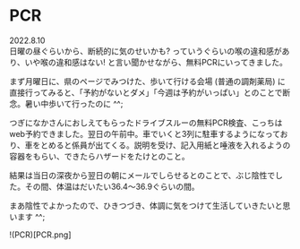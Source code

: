 # PCR

2022.8.10<br />
日曜の昼ぐらいから、断続的に気のせいかも? っていうぐらいの喉の違和感があり、いや喉の違和感はない! と言い聞かせながら、無料PCRにいってきました。

まず月曜日に、県のページでみつけた、歩いて行ける会場 (普通の調剤薬局) に直接行ってみると、「予約がないとダメ」「今週は予約がいっぱい」とのことで断念。暑い中歩いて行ったのに ^^;

つぎになかさんにおしえてもらったドライブスルーの無料PCR検査、こっちはweb予約できました。翌日の午前中。車でいくと3列に駐車するようになっており、車をとめると係員が出てくる。説明を受け、記入用紙と唾液を入れるようの容器をもらい、できたらハザードをたけとのこと。

結果は当日の深夜から翌日の朝にメールでしらせるとのことで、ぶじ陰性でした。その間、体温はだいたい36.4〜36.9ぐらいの間。

まあ陰性でよかったので、ひきつづき、体調に気をつけて生活していきたいと思います ^^;

!(PCR)[PCR.png]